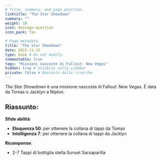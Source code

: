 ```yaml
---
# Title, summary, and page position.
linktitle: "The Star Showdown" 
summary: ""
weight: 10
icon: message-question
icon_pack: fas

# Page metadata.
title: "The Star Showdown"
date: 2022-11-15
type: book # Do not modify.
commentable: true
tags: "Missioni nascoste di Fallout: New Vegas"
hidden: true # Visibile nella sidebar
private: false # Nascosto dalle ricerche
---
```


<div class="fnv">


*The Star Showdown* è una missione nascosta di Fallout: New Vegas. È data da Tomas o Jacklyn a Nipton.


**Riassunto**:
- 


**Sfide abilità**:
- **Eloquenza 50**: per ottenere la collana di tappi da Tomas
- **Intelligenza 7**: per ottenere la collana di tappi da Jacklyn


**Ricompense**:
- 2-7 Tappi di bottiglia stella Sunset Sarsaparilla


</div>


